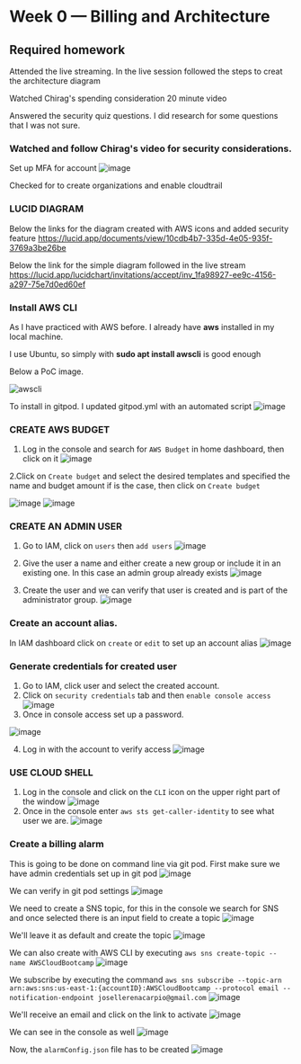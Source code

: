 # Week 0 — Billing and Architecture

## Required homework

Attended the live streaming. In the live session followed the steps to creat the architecture diagram

Watched Chirag's spending consideration 20 minute video

Answered the security quiz questions. I did research for some questions that I was not sure. 

### Watched and follow Chirag's video for security considerations.

Set up MFA for account
![image](https://user-images.githubusercontent.com/46797181/220008680-00fa978c-8611-49c3-941d-a1734469e0a4.png)

Checked for to create organizations and enable cloudtrail

### LUCID DIAGRAM

Below the links for the diagram created with AWS icons and added security feature
https://lucid.app/documents/view/10cdb4b7-335d-4e05-935f-3769a3be26be

Below the link for the simple diagram followed in the live stream
https://lucid.app/lucidchart/invitations/accept/inv_1fa98927-ee9c-4156-a297-75e7d0ed60ef


### Install AWS CLI
As I have practiced with AWS before. I already have **aws** installed in my local machine.

I use Ubuntu, so simply with **sudo apt install awscli** is good enough 

Below a PoC image.

![awscli](https://user-images.githubusercontent.com/46797181/219274204-c7ffbc00-e046-4395-9dea-b23023c85862.png)

To install in gitpod. I updated gitpod.yml with an automated script 
![image](https://user-images.githubusercontent.com/46797181/221371091-622b739f-4db2-4b52-895c-d099bd149b8d.png)


### CREATE AWS BUDGET
1. Log in the console and search for `AWS Budget` in home dashboard, then click on it
![image](https://user-images.githubusercontent.com/46797181/220817067-61606e1b-c532-42ef-ae38-6938a64261e5.png)

2.Click on `Create budget` and select the desired templates and specified the name and budget amount if is the case, then click on `Create budget`

![image](https://user-images.githubusercontent.com/46797181/220816886-bd459a29-dfa6-4185-bcb4-2bfebca16019.png)
![image](https://user-images.githubusercontent.com/46797181/220816956-9e53bc7d-982e-4fe8-8572-a9fc63b779e6.png)

### CREATE AN ADMIN USER
1. Go to IAM, click on `users` then `add users`
![image](https://user-images.githubusercontent.com/46797181/220819904-f3f5802d-8929-4f29-8607-b10bacec1ed5.png)


2. Give the user a name and either create a new group or include it in an existing one. In this case an admin group already exists
![image](https://user-images.githubusercontent.com/46797181/220820080-29bdf5b9-5663-4f48-98af-d4919e0a3973.png)

3. Create the user and we can verify that user is created and is part of the administrator group.
![image](https://user-images.githubusercontent.com/46797181/220820321-4f5e5de9-db03-4923-8e0d-45e9441da9d3.png)
 
 
 ### Create an account alias.
 In IAM dashboard click on `create` or `edit` to set up an account alias
 ![image](https://user-images.githubusercontent.com/46797181/220821317-c5da7c8e-8143-4c51-9ade-507857f588b0.png)

 ### Generate credentials for created user 
 1. Go to IAM, click user and select the created account.
 2. Click on `security credentials` tab and then `enable console access`
 ![image](https://user-images.githubusercontent.com/46797181/220822624-6e8c8be1-91f5-4cb3-96e5-715f157ea6e2.png)
 3. Once in console access set up a password.

![image](https://user-images.githubusercontent.com/46797181/220822771-cb8befa8-7eed-491d-a715-65bcec36b8a4.png)

4. Log in with the account to verify access 
![image](https://user-images.githubusercontent.com/46797181/220823245-0bcbf320-d2e8-4ee7-8495-7a3352bc6668.png)

### USE CLOUD SHELL
1. Log in the console and click on the `CLI` icon on the upper right part of the window
![image](https://user-images.githubusercontent.com/46797181/220826113-83cbdb47-aef1-453d-8727-2c52a46ce9e9.png)
2. Once in the console enter `aws sts get-caller-identity` to see what user we are.
![image](https://user-images.githubusercontent.com/46797181/220826438-b88baee1-0703-47bc-91ba-bf65648184f7.png)

### Create a billing alarm

This is going to be done on command line via git pod. First make sure we have admin credentials set up in git pod
![image](https://user-images.githubusercontent.com/46797181/221371931-3dc458e8-f20d-4c7e-87ae-040d4886f71f.png)

We can verify in git pod settings
![image](https://user-images.githubusercontent.com/46797181/221372046-5ce37b03-3616-4db9-8412-0f49d0a3f22a.png)

We need to create a SNS topic, for this in the console we search for SNS and once selected there is an input field to create a topic
![image](https://user-images.githubusercontent.com/46797181/221372327-9920d55c-2fa3-4948-af0b-73fecca4075f.png)

We'll leave it as default and create the topic
![image](https://user-images.githubusercontent.com/46797181/221372429-cda9cc99-41fb-4841-a0c0-07b747a50ef4.png)

We can also create with AWS CLI by executing `aws sns create-topic --name AWSCloudBootcamp`
![image](https://user-images.githubusercontent.com/46797181/221372800-55da322b-d0f2-4b12-8f79-9ed297303687.png)

We subscribe by executing the command `aws sns subscribe --topic-arn arn:aws:sns:us-east-1:{accountID}:AWSCloudBootcamp --protocol email --notification-endpoint josellerenacarpio@gmail.com`
![image](https://user-images.githubusercontent.com/46797181/221373076-23f89501-ff0e-44a0-99e6-8e79f011a023.png)

We'll receive an email and click on the link to activate
![image](https://user-images.githubusercontent.com/46797181/221373154-22790584-0fcf-46c6-995f-5be3c7d0acb2.png)

We can see in the console as well
![image](https://user-images.githubusercontent.com/46797181/221373213-c4b9092a-7c98-4452-8e22-430732c19b5b.png)

Now, the `alarmConfig.json` file has to be created
![image](https://user-images.githubusercontent.com/46797181/221374141-11e8adc4-4f82-4d60-8c73-f7267b530dc8.png)
